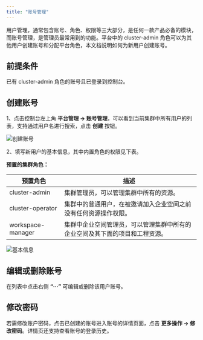 ```yaml
---
title: "账号管理"
---
```


用户管理，通常包含账号、角色、权限等三大部分，是任何一款产品必备的模块，而账号管理，是管理员最常用到的功能。平台中的 cluster-admin 角色可以为其他用户创建账号和分配平台角色，本文档说明如何为新用户创建账号。

## 前提条件

已有 cluster-admin 角色的账号且已登录到控制台。

## 创建账号

1、点击控制台左上角 **平台管理 → 账号管理**，可以看到当前集群中所有用户的列表，支持通过用户名进行搜索，点击 **创建** 按钮。

![创建账号](/create-account.png)

2、填写新用户的基本信息，其中内置角色的权限见下表。

**预置的集群角色：**

|预置角色|描述|
|---|---|
|cluster-admin |集群管理员，可以管理集群中所有的资源。|
|cluster-operator|集群中的普通用户，在被邀请加入企业空间之前没有任何资源操作权限。|
|workspace-manager|集群中企业空间管理员，可以管理集群中所有的企业空间及其下面的项目和工程资源。|

![基本信息](/add-new-user.png)

## 编辑或删除账号

在列表中点击右侧 **“···”** 可编辑或删除该用户账号。

## 修改密码

若需修改账户密码，点击已创建的账号进入账号的详情页面，点击 **更多操作 → 修改密码**。详情页还支持查看账号的登录历史。
